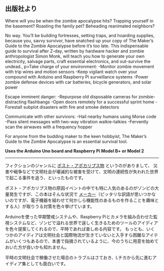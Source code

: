 ## 出版社より

Where will you be when the zombie apocalypse hits? Trapping yourself in the basement? Roasting the family pet? Beheading reanimated neighbors?

No way. You’ll be building fortresses, setting traps, and hoarding supplies, because you, savvy survivor, have snatched up your copy of The Maker’s Guide to the Zombie Apocalypse before it’s too late. This indispensable guide to survival after Z-day, written by hardware hacker and zombie anthropologist Simon Monk, will teach you how to generate your own electricity, salvage parts, craft essential electronics, and out-survive the undead., p>Take charge of your environment: -Monitor zombie movement with trip wires and motion sensors -Keep vigilant watch over your compound with Arduino and Raspberry Pi surveillance systems -Power zombie defense devices with car batteries, bicycle generators, and solar power

Escape imminent danger: -Repurpose old disposable cameras for zombie-distracting flashbangs -Open doors remotely for a successful sprint home -Forestall subplot disasters with fire and smoke detectors

Communicate with other survivors: -Hail nearby humans using Morse code -Pass silent messages with two-way vibration walkie-talkies -Fervently scan the airwaves with a frequency hopper

For anyone from the budding maker to the keen hobbyist, The Maker’s Guide to the Zombie Apocalypse is an essential survival tool.

**Uses the Arduino Uno board and Raspberry Pi Model B+ or Model 2**

---

フィクションのジャンルに [ポスト・アポカリプス物](https://en.wikipedia.org/wiki/Apocalyptic_and_post-apocalyptic_fiction) というのがありまして、 災害や戦争などで文明社会が壊滅的な被害を受けて、文明の連続性が失われた世界で起こる事件を追う、といったものです。

ポスト・アポカリプス物の原因イベントの中でも特に人気のあるのがゾンビの大量発生ですが、この本はそんな状況で [メーカー](https://en.wikipedia.org/wiki/Maker_culture)（ピッタリな訳語が思いつかないのですが、電子機器を組わせて何かしら機能性のあるものを作ることを趣味とする人）が取りうる対策を色々挙げています。

Arduinoを使った早期警戒システムや、Raspberry Piとカメラを組み合わせた監視システムなど、ゾンビで溢れる世界で逞しく生きるためのツールのアイディアを色々提案してくれるので、平時であれば楽しめる内容です。 もっとも、いくつかのアイディアは文明社会と国際物流が生きていないと入手すら困難なアイテムがいくつもあるので、本書で指摘されているように、今のうちに用意を始めておいた方が良いかも知れません。

平時の文明社会で稼働させた場合のトラブルはさておき、Lチカから先に進むアイディア集としても面白いです。
